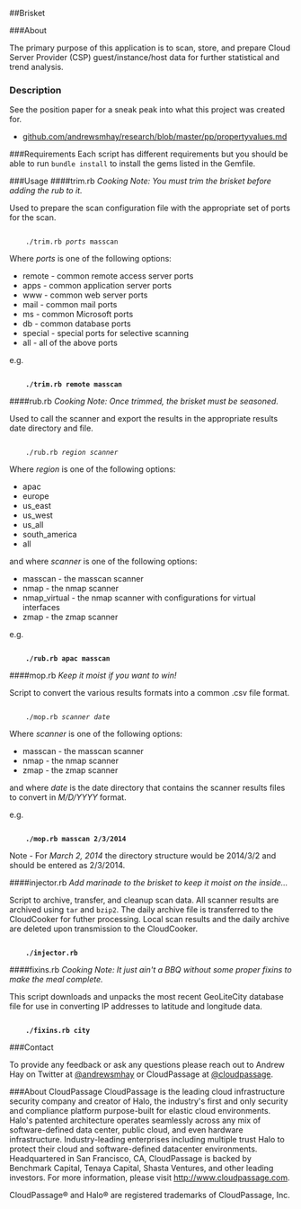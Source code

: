 ##Brisket

###About

The primary purpose of this application is to scan, store, and prepare Cloud Server Provider (CSP) guest/instance/host data for further statistical and trend analysis.
### Description
See the position paper for a sneak peak into what this project was created for.
- <a href="github.com/andrewsmhay/research/blob/master/pp/propertyvalues.md">github.com/andrewsmhay/research/blob/master/pp/propertyvalues.md</a>

###Requirements
Each script has different requirements but you should be able to run <code>bundle install</code> to install the gems listed in the Gemfile.

###Usage
####trim.rb
<i>Cooking Note: You must trim the brisket before adding the rub to it.</i>

Used to prepare the scan configuration file with the appropriate set of ports for the scan.

<pre><code>
	./trim.rb <i>ports</i> masscan
</code></pre>

Where <i>ports</i> is one of the following options:
* remote - common remote access server ports
* apps - common application server ports
* www - common web server ports
* mail - common mail ports
* ms - common Microsoft ports
* db - common database ports
* special - special ports for selective scanning
* all - all of the above ports

e.g.
<pre><code>
	<b>./trim.rb remote masscan</b>
</code></pre>

####rub.rb
<i>Cooking Note: Once trimmed, the brisket must be seasoned.</i>

Used to call the scanner and export the results in the appropriate results date directory and file.

<pre><code>
	./rub.rb <i>region</i> <i>scanner</i>
</code></pre>

Where <i>region</i> is one of the following options:
* apac
* europe
* us_east
* us_west
* us_all
* south_america
* all

and where <i>scanner</i> is one of the following options:
* masscan - the masscan scanner
* nmap - the nmap scanner
* nmap_virtual - the nmap scanner with configurations for virtual interfaces
* zmap - the zmap scanner

e.g.
<pre><code>
	<b>./rub.rb apac masscan</b>
</code></pre>

####mop.rb
<i>Keep it moist if you want to win!</i>

Script to convert the various results formats into a common .csv file format.

<pre><code>
	./mop.rb <i>scanner</i> <i>date</i>
</code></pre>

Where <i>scanner</i> is one of the following options:
* masscan - the masscan scanner
* nmap - the nmap scanner
* zmap - the zmap scanner

and where <i>date</i> is the date directory that contains the scanner results files to convert in <i>M/D/YYYY</i> format.

e.g.
<pre><code>
	<b>./mop.rb masscan 2/3/2014</b>
</code></pre>

Note - For <i>March 2, 2014</i> the directory structure would be 2014/3/2 and should be entered as 2/3/2014.

####injector.rb
<i>Add marinade to the brisket to keep it moist on the inside...</i>

Script to archive, transfer, and cleanup scan data. All scanner results are archived using <code>tar</code> and <code>bzip2</code>. The daily archive file is transferred to the CloudCooker for futher processing. Local scan results and the daily archive are deleted upon transmission to the CloudCooker.

<pre><code>
	<b>./injector.rb</b>
</code></pre>

####fixins.rb
<i>Cooking Note: It just ain't a BBQ without some proper fixins to make the meal complete.</i>

This script downloads and unpacks the most recent GeoLiteCity database file for use in converting IP addresses to latitude and longitude data.
<pre><code>
	<b>./fixins.rb city</b>
</code></pre>
###Contact

To provide any feedback or ask any questions please reach out to Andrew Hay on Twitter at <a href="http://twitter.com/andrewsmhay" target="new">@andrewsmhay</a> or CloudPassage at <a href="http://twitter.com/cloudpassage" target="new">@cloudpassage</a>.

###About CloudPassage
CloudPassage is the leading cloud infrastructure security company and creator of Halo, the industry's first and only security and compliance platform purpose-built for elastic cloud environments. Halo's patented architecture operates seamlessly across any mix of software-defined data center, public cloud, and even hardware infrastructure. Industry-leading enterprises including multiple trust Halo to protect their cloud and software-defined datacenter environments. Headquartered in San Francisco, CA, CloudPassage is backed by Benchmark Capital, Tenaya Capital, Shasta Ventures, and other leading investors. For more information, please visit <a href="http://www.cloudpassage.com" target="new">http://www.cloudpassage.com</a>.

CloudPassage® and Halo® are registered trademarks of CloudPassage, Inc.